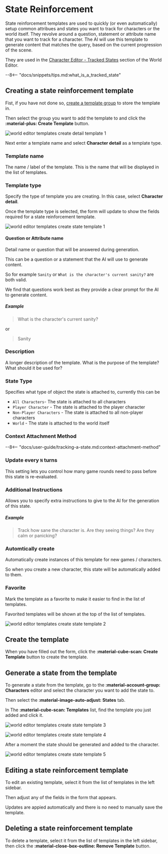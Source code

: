 # State Reinforcement
State reinforcement templates are used to quickly (or even automatically) setup common attribues and states you want to track for characters or the world itself. They revolve around a question, statement or attribute name that you want to track for a character. The AI will use this template to generate content that matches the query, based on the current progression of the scene.

They are used in the [Character Editor - Tracked States](/user-guide/world-editor/characters/states) section of the World Editor.

--8<-- "docs/snippets/tips.md:what_is_a_tracked_state"

## Creating a state reinforcement template

Fist, if you have not done so, [create a template group](/user-guide/world-editor/templates/groups) to store the template in.

Then select the group you want to add the template to and click the **:material-plus: Create Template** button.

![world editor templates create detail template 1](/img/0.26.0/world-editor-templates-create-attribute-template-1.png)


Next enter a template name and select **Character detail** as a template type.

### Template name

The name / label of the template. This is the name that will be displayed in the list of templates.

### Template type

Specify the type of template you are creating. In this case, select **Character detail**.

Once the template type is selected, the form will update to show the fields required for a state reinforcement template.

![world editor templates create state template 1](/img/0.26.0/world-editor-templates-create-state-template-1.png)

#### Question or Attribute name

Detail name or question that will be answered during generation.

This can be a question or a statement that the AI will use to generate content.

So for example `Sanity` or `What is the character's current sanity?` are both valid. 

We find that questions work best as they provide a clear prompt for the AI to generate content.

##### Example

> What is the character's current sanity?

or 

> Sanity

### Description

A longer description of the template. What is the purpose of the template? What should it be used for?

### State Type

Specifies what type of object the state is attached to, currently this can be

- `All Characters`- The state is attached to all characters
- `Player Character` - The state is attached to the player character
- `Non-Player Characters` - The state is attached to all non-player characters
- `World` - The state is attached to the world itself

### Context Attachment Method

--8<-- "docs/user-guide/tracking-a-state.md:context-attachment-method"

### Update every `N` turns

This setting lets you control how many game rounds need to pass before this state is re-evaluated.

### Additional Instructions

Allows you to specify extra instructions to give to the AI for the generation of this state.

##### Example

> Track how sane the character is. Are they seeing things? Are they calm or panicking?

### Automtically create

Automatically create instances of this template for new games / characters.

So when you create a new character, this state will be automatically added to them.

### Favorite

Mark the template as a favorite to make it easier to find in the list of templates.

Favorited templates will be shown at the top of the list of templates.

![world editor templates create state template 2](/img/0.26.0/world-editor-templates-create-state-template-2.png)

## Create the template

When you have filled out the form, click the **:material-cube-scan: Create Template** button to create the template.

## Generate a state from the template

To generate a state from the template, go to the **:material-account-group: Characters** editor and select the character you want to add the state to.

Then select the **:material-image-auto-adjust: States** tab.

In The **:material-cube-scan: Templates** list, find the template you just added and click it.

![world editor templates create state template 3](/img/0.26.0/world-editor-templates-create-state-template-3.png)

![world editor templates create state template 4](/img/0.26.0/world-editor-templates-create-state-template-4.png)

After a moment the state should be generated and added to the character.

![world editor templates create state template 5](/img/0.26.0/world-editor-templates-create-state-template-5.png)

## Editing a state reinforcement template

To edit an existing template, select it from the list of templates in the left sidebar.

Then adjust any of the fields in the form that appears.

Updates are appied automatically and there is no need to manually save the template.

## Deleting a state reinforcement template

To delete a template, select it from the list of templates in the left sidebar, then click the **:material-close-box-outline: Remove Template** button.